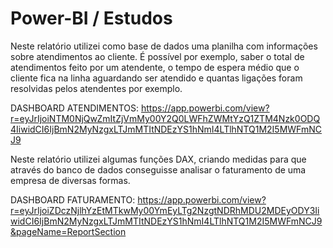# Power-BI / Estudos

Neste relatório utilizei como base de dados uma planilha com informações sobre atendimentos ao cliente. É possível por exemplo, saber o total de atendimentos feito por um atendente, o tempo de espera médio que o cliente fica na linha aguardando ser atendido e quantas ligações foram resolvidas pelos atendentes por exemplo.

DASHBOARD ATENDIMENTOS: https://app.powerbi.com/view?r=eyJrIjoiNTM0NjQwZmItZjVmMy00Y2Q0LWFhZWMtYzQ1ZTM4Nzk0ODQ4IiwidCI6IjBmN2MyNzgxLTJmMTItNDEzYS1hNmI4LTlhNTQ1M2I5MWFmNCJ9

Neste relatório utilizei algumas funções DAX, criando medidas para que através do banco de dados conseguisse analisar o faturamento de uma empresa de diversas formas.

DASHBOARD FATURAMENTO: https://app.powerbi.com/view?r=eyJrIjoiZDczNjlhYzEtMTkwMy00YmEyLTg2NzgtNDRhMDU2MDEyODY3IiwidCI6IjBmN2MyNzgxLTJmMTItNDEzYS1hNmI4LTlhNTQ1M2I5MWFmNCJ9&pageName=ReportSection
